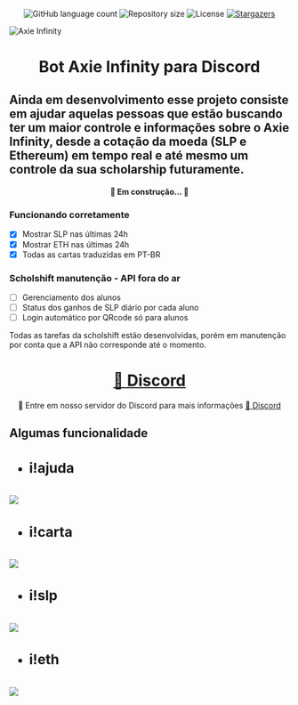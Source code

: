 <p align="center">
  <img alt="GitHub language count" src="https://img.shields.io/github/languages/count/tgmarinho/README-ecoleta?color=%2304D361">

  <img alt="Repository size" src="https://img.shields.io/github/repo-size/tgmarinho/README-ecoleta">
    
   <img alt="License" src="https://img.shields.io/badge/license-MIT-brightgreen">
    <a href="#">
    <img alt="Stargazers" src="https://img.shields.io/github/stars/Plebeu-code/bot-axie-infinity">
  </a>

 
</p>



![Axie Infinity](https://pbs.twimg.com/media/EYUpV-2WkAYifq_.jpg)

<h1 align="center">Bot Axie Infinity para Discord</h1>

## Ainda em desenvolvimento esse projeto consiste em ajudar aquelas pessoas que estão buscando ter um maior controle e informações sobre o Axie Infinity, desde a cotação da moeda (SLP e Ethereum) em tempo real e até mesmo um controle da sua scholarship futuramente.

<h4 align="center"> 
	🚧 Em construção... 🚧
</h4>

### Funcionando corretamente

- [x] Mostrar SLP nas últimas 24h
- [x] Mostrar ETH nas últimas 24h
- [x] Todas as cartas traduzidas em PT-BR

### Scholshift manutenção - API fora do ar
- [ ] Gerenciamento dos alunos
- [ ] Status dos ganhos de SLP diário por cada aluno
- [ ] Login automático por QRcode só para alunos

<p>Todas as tarefas da scholshift estão desenvolvidas, porém em manutenção por conta que a API não corresponde até o momento.<p/>

<h1 align="center">
    <a href="https://discord.gg/kzdkuPUA7v">🔗 Discord</a>
</h1>
<p align="center">🚀 Entre em nosso servidor do Discord para mais informações <a href="https://discord.gg/kzdkuPUA7v">🔗 Discord</a> </p>

<h2>Algumas funcionalidade<h2/>

- <h3>i!ajuda<h3/>

![](https://cdn.discordapp.com/attachments/877413966731677776/877413987359272980/oamP013SNG.gif)

- <h3>i!carta<h3/>

![](https://cdn.discordapp.com/attachments/877413966731677776/877415110933610556/3R0sOMBKlK.gif)

- <h3>i!slp<h3/>

![](https://cdn.discordapp.com/attachments/877413966731677776/877415755703021618/EXHd1m3cG2.gif)

- <h3>i!eth<h3/>

![](https://cdn.discordapp.com/attachments/877413966731677776/877416183656243200/HrdQ9hHux4.gif)